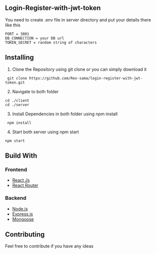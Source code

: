 ## Login-Register-with-jwt-token



You need to create .env file in server directory and put your details there like this

```console
PORT = 3001
DB_CONNECTION = your DB url
TOKEN_SECRET = random string of characters
```

## Installing

1. Clone the Repository using git clone or you can simply download it 
```console
 git clone https://github.com/Rex-sama/login-register-with-jwt-token.git
```

2. Navigate to both folder
 ```console
 cd ./client
 cd ./server
``` 

3. Install Dependencies in both folder using npm install
```console
 npm install
```
4. Start both server using npm start
```console
npm start
```
## Build With

### Frontend
- <a href="https://reactjs.org/">React Js</a>
- <a href="https://reactrouter.com/">React Router</a>

### Backend
- <a href="https://nodejs.org/en/">Node.js</a>
- <a href="https://expressjs.com/">Express.js</a>
- <a href="https://mongoosejs.com/">Mongoose</a>

## Contributing

Feel free to contribute if you have any ideas 
